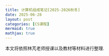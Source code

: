 ```yaml
---
title: 计算机组成笔记[2025-2026秋冬]
date: 2025-06-28
layout: post
categories: [CS课程]
mermaid: true 
mathjax: true
---
```


本文将依照林芃老师授课以及教材等材料进行整理.
